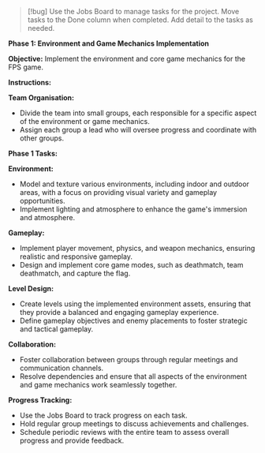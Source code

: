 > [!bug] Use the Jobs Board to manage tasks for the project.
> Move tasks to the Done column when completed.
> Add detail to the tasks as needed.



**Phase 1: Environment and Game Mechanics Implementation**

**Objective:** Implement the environment and core game mechanics for the FPS game.

**Instructions:**

**Team Organisation:**

- Divide the team into small groups, each responsible for a specific aspect of the environment or game mechanics.
- Assign each group a lead who will oversee progress and coordinate with other groups.

**Phase 1 Tasks:**

**Environment:**

- Model and texture various environments, including indoor and outdoor areas, with a focus on providing visual variety and gameplay opportunities.
- Implement lighting and atmosphere to enhance the game's immersion and atmosphere.

**Gameplay:**

- Implement player movement, physics, and weapon mechanics, ensuring realistic and responsive gameplay.
- Design and implement core game modes, such as deathmatch, team deathmatch, and capture the flag.

**Level Design:**

- Create levels using the implemented environment assets, ensuring that they provide a balanced and engaging gameplay experience.
- Define gameplay objectives and enemy placements to foster strategic and tactical gameplay.

**Collaboration:**

- Foster collaboration between groups through regular meetings and communication channels.
- Resolve dependencies and ensure that all aspects of the environment and game mechanics work seamlessly together.

**Progress Tracking:**

- Use the Jobs Board to track progress on each task.
- Hold regular group meetings to discuss achievements and challenges.
- Schedule periodic reviews with the entire team to assess overall progress and provide feedback.